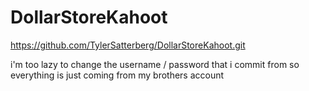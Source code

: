 # DollarStoreKahoot
https://github.com/TylerSatterberg/DollarStoreKahoot.git

i'm too lazy to change the username / password that i commit from so everything is just coming from my brothers account 
